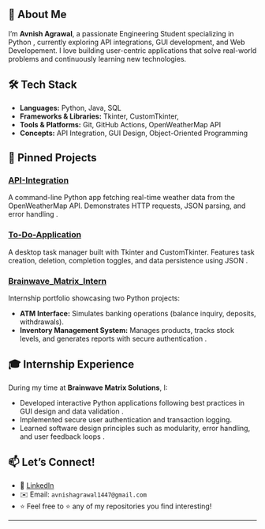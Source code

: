 ## 📖 About Me

I’m **Avnish Agrawal**, a passionate Engineering Student specializing in Python , currently exploring API integrations, GUI development, and Web Developement. I love building user-centric applications that solve real-world problems and continuously learning new technologies.

## 🛠 Tech Stack

* **Languages:** Python, Java, SQL
* **Frameworks & Libraries:** Tkinter, CustomTkinter, 
* **Tools & Platforms:** Git, GitHub Actions, OpenWeatherMap API 
* **Concepts:** API Integration, GUI Design, Object-Oriented Programming 

## 🚀 Pinned Projects

### [API-Integration](https://github.com/Avnish1447/API-Integration)

A command-line Python app fetching real-time weather data from the OpenWeatherMap API. Demonstrates HTTP requests, JSON parsing, and error handling .

### [To-Do-Application](https://github.com/Avnish1447/To-Do-Application)

A desktop task manager built with Tkinter and CustomTkinter. Features task creation, deletion, completion toggles, and data persistence using JSON .

### [Brainwave\_Matrix\_Intern](https://github.com/Avnish1447/Brainwave_Matrix_Intern)

Internship portfolio showcasing two Python projects:

* **ATM Interface:** Simulates banking operations (balance inquiry, deposits, withdrawals).
* **Inventory Management System:** Manages products, tracks stock levels, and generates reports with secure authentication .

## 🎓 Internship Experience

During my time at **Brainwave Matrix Solutions**, I:

* Developed interactive Python applications following best practices in GUI design and data validation .
* Implemented secure user authentication and transaction logging.
* Learned software design principles such as modularity, error handling, and user feedback loops .

## 📫 Let’s Connect!

* 🔗 [LinkedIn](https://www.linkedin.com/in/avnish-agrawal-84b39728a/)
* ✉️ Email: `avnishagrawal1447@gmail.com`
* ⭐️ Feel free to ⭐ any of my repositories you find interesting!

---

